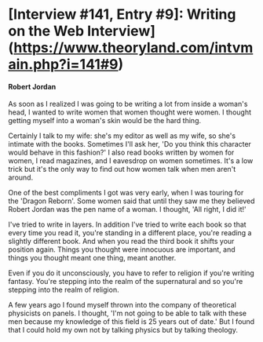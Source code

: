 # [Interview #141, Entry #9]: Writing on the Web Interview](https://www.theoryland.com/intvmain.php?i=141#9)

#### Robert Jordan

As soon as I realized I was going to be writing a lot from inside a woman's head, I wanted to write women that women thought were women. I thought getting myself into a woman's skin would be the hard thing.

Certainly I talk to my wife: she's my editor as well as my wife, so she's intimate with the books. Sometimes I'll ask her, 'Do you think this character would behave in this fashion?' I also read books written by women for women, I read magazines, and I eavesdrop on women sometimes. It's a low trick but it's the only way to find out how women talk when men aren't around.

One of the best compliments I got was very early, when I was touring for the 'Dragon Reborn'. Some women said that until they saw me they believed Robert Jordan was the pen name of a woman. I thought, 'All right, I did it!'

I've tried to write in layers. In addition I've tried to write each book so that every time you read it, you're standing in a different place, you're reading a slightly different book. And when you read the third book it shifts your position again. Things you thought were innocuous are important, and things you thought meant one thing, meant another.

Even if you do it unconsciously, you have to refer to religion if you're writing fantasy. You're stepping into the realm of the supernatural and so you're stepping into the realm of religion.

A few years ago I found myself thrown into the company of theoretical physicists on panels. I thought, 'I'm not going to be able to talk with these men because my knowledge of this field is 25 years out of date.' But I found that I could hold my own not by talking physics but by talking theology.

